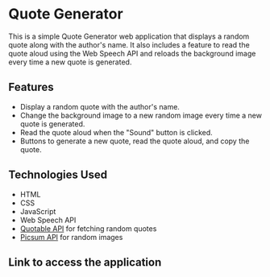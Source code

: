 # Quote Generator

This is a simple Quote Generator web application that displays a random quote along with the author's name. It also includes a feature to read the quote aloud using the Web Speech API and reloads the background image every time a new quote is generated.

## Features

- Display a random quote with the author's name.
- Change the background image to a new random image every time a new quote is generated.
- Read the quote aloud when the "Sound" button is clicked.
- Buttons to generate a new quote, read the quote aloud, and copy the quote.

## Technologies Used

- HTML
- CSS
- JavaScript
- Web Speech API
- [Quotable API](https://api.quotable.io/random) for fetching random quotes
- [Picsum API](https://picsum.photos/) for random images

## Link to access the application

